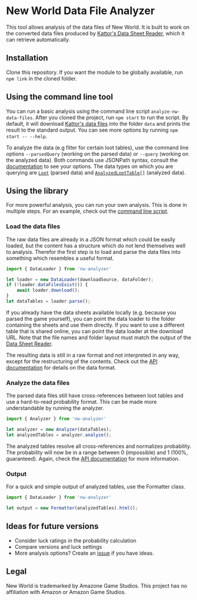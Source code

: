 # New World Data File Analyzer

This tool allows analysis of the data files of New World. It is built to work on the converted data files produced by [Kattor's Data Sheet Reader](https://github.com/Kattoor/nw-datasheet-reader), which it can retrieve automatically.

## Installation

Clone this repository. If you want the module to be globally available, run `npm link` in the cloned folder.

## Using the command line tool

You can run a basic analysis using the command line script `analyze-nw-data-files`. After you cloned the project, run `npm start` to run the script. By default, it will download [Kattor's data files](https://github.com/Kattoor/nw-datasheets-json) into the folder `data` and prints the result to the standard output. You can see more options by running `npm start -- --help`.

To analyze the data (e.g filter for certain loot tables), use the command line options `--parsedQuery` (working on the parsed data) or `--query` (working on the analyzed data). Both commands use JSONPath syntax, consult the [documentation](https://github.com/JSONPath-Plus/JSONPath#syntax-through-examples) to see your options. The data types on which you are querying are [`Loot`](https://mdreier.github.io/nw-datasheet-analyzer/api/interfaces/Loot.html) (parsed data) and [`AnalyzedLootTable[]`](https://mdreier.github.io/nw-datasheet-analyzer/api/interfaces/AnalyzedLootTable.html) (analyzed data).

## Using the library

For more powerful analysis, you can run your own analysis. This is done in multiple steps. For an example, check out the [command line script](https://github.com/mdreier/nw-datasheet-analyzer/blob/main/src/bin/nwAnalyzer.ts).

### Load the data files

The raw data files are already in a JSON format which could be easily loaded, but the content has a structure which do not lend themselves well to analysis. Therefor the first step is to load and parse the data files into something which resembles a useful format.

```js
import { DataLoader } from 'nw-analyzer'

let loader = new DataLoader(downloadSource, dataFolder);
if (!loader.dataFilesExist()) {
    await loader.download();
}
let dataTables = loader.parse();
```

If you already have the data sheets available locally (e.g. because you parsed the game yourself), you can point the data loader to the folder containing the sheets and use them directly. If you want to use a different table that is shared online, you can point the data loader at the download URL. Note that the file names and folder layout must match the output of the [Data Sheet Reader](https://github.com/Kattoor/nw-datasheet-reader).

The resulting data is still in a raw format and not interpreted in any way, except for the restructuring of the contents. Check out the [API documentation](https://mdreier.github.io/nw-datasheet-analyzer/api/index.html) for details on the data format.

### Analyze the data files

The parsed data files still have cross-references between loot tables and use a hard-to-read probability format. This can be made more understandable by running the analyzer.

```js
import { Analyzer } from 'nw-analyzer'

let analyzer = new Analyzer(dataTables);
let analyzedTables = analyzer.analyze();
```

The analyzed tables resolve all cross-references and normalizes probability. The probability will now be in a range between 0 (impossible) and 1 (100%, guaranteed). Again, check the [API documentation](https://mdreier.github.io/nw-datasheet-analyzer/api/index.html) for more information.

### Output

For a quick and simple output of analyzed tables, use the Formatter class.

```js
import { DataLoader } from 'nw-analyzer'

let output = new Formatter(analyzedTables).html();
```

## Ideas for future versions

* Consider luck ratings in the probability calculation
* Compare versions and luck settings
* More analysis options? Create an [issue](https://github.com/mdreier/nw-datasheet-analyzer/issues) if you have ideas.

## Legal

New World is trademarked by Amazone Game Studios. This project has no affiliation with
Amazon or Amazon Game Studios.